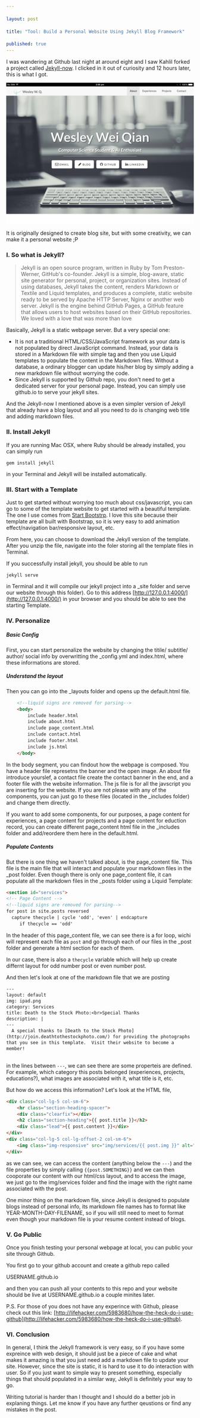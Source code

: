 ```yaml
---

layout: post

title: "Tool: Build a Personal Website Using Jekyll Blog Framework"

published: true
---
```


I was wandering at Github last night at around eight and I saw Kahlil forked a project called [Jekyll-now](https://github.com/barryclark/jekyll-now). I clicked in it out of curiosity and 12 hours later, this is what I got.

![Personal Website](https://raw.githubusercontent.com/WesleyyC/blog/gh-pages/images/personal_site_screenshot.png)

It is originally designed to create blog site, but with some creativity, we can make it a personal website ;P

### I. So what is Jekyll?

> Jekyll is an open source program, written in Ruby by Tom Preston-Werner, GitHub's co-founder. Jekyll is a simple, blog-aware, static site generator for personal, project, or organization sites. Instead of using databases, Jekyll takes the content, renders Markdown or Textile and Liquid templates, and produces a complete, static website ready to be served by Apache HTTP Server, Nginx or another web server. Jekyll is the engine behind GitHub Pages, a GitHub feature that allows users to host websites based on their GitHub repositories. We loved with a love that was more than love

Basically, Jekyll is a static webpage server. But a very special one:

-	It is not a traditional HTML/CSS/JavaScript framework as your data is not populated by direct JavaScript command. Instead, your data is stored in a Markdown file with simple tag and then you use Liquid templates to populate the content in the Markdown files. Without a database, a ordinary blogger can update his/her blog by simply adding a new markdown file without worrying the code.
-	Since Jekyll is supported by Github repo, you don't need to get a dedicated server for your personal page. Instead, you can simply use github.io to serve your jekyll sites.

And the Jekyll-now I mentioned above is a even simpler version of Jekyll that already have a blog layout and all you need to do is changing web title and adding markdown files.

### II. Install Jekyll

If you are running Mac OSX, where Ruby should be already installed, you can simply run

```
gem install jekyll
```

in your Terminal and Jekyll will be installed automatically.

### III. Start with a Template

Just to get started without worrying too much about css/javascript, you can go to some of the template website to get started with a beautiful template. The one I use comes from [Start Bootstrp](http://startbootstrap.com/template-overviews/landing-page/). I love this site because their template are all built with Bootstrap, so it is very easy to add animation effect/navigation bar/responsive layout, etc.

From here, you can choose to download the Jekyll version of the template. After you unzip the file, navigate into the foler storing all the template files in Terminal.

If you successfully install jekyll, you should be able to run

```
jekyll serve
```

in Terminal and it will compile our jekyll project into a _site folder and serve our website through this folder). Go to this address [http://127.0.0.1:4000/](http://127.0.0.1:4000/) in your browser and you should be able to see the starting Template.

### IV. Personalize

##### Basic Config

First, you can start personalize the website by changing the titile/ subtitle/ author/ social info by overwritting the _config.yml and index.html, where these informations are stored.

##### Understand the layout

Then you can go into the _layouts folder and opens up the default.html file.

```HTML
	<!--liquid signs are removed for parsing-->
	<body>
		include header.html
		include about.html
		include page_content.html
		include contact.html
		include footer.html
		include js.html
	</body>
```

In the body segment, you can findout how the webpage is composed. You have a header file represetns the banner and the open image. An about file introduce yourslef, a contact file create the contact banner in the end, and a footer file with the website information. The js file is for all the javscript you are inserting for the website. If you are not please with any of the components, you can just go to these files (located in the _includes folder) and change them directly.

If you want to add some components, for our purposes, a page content for experiences, a page content for projects and a page content for eduction record, you can create different page_content html file in the _includes folder and add/reordere them here in the default.html.

##### Populate Contents

But there is one thing we haven't talked about, is the page_content file. This file is the main file that will interact and populate your markdown files in the _post folder. Even though there is only one page_content file, it can populate all the markdown files in the _posts folder using a Liquid Template:

```HTML
<section id="services">
<!-- Page Content -->
<!--liquid signs are removed for parsing-->
for post in site.posts reversed
  capture thecycle | cycle 'odd', 'even' | endcapture
     if thecycle == 'odd'

```

In the header of this page_content file, we can see there is a for loop, wichi will represent each file as `post` and go through each of our files in the _post folder and generate a html section for each of them.

In our case, there is also a `thecycle` variable which will help up create differnt layout for odd number post or even number post.

And then let's look at one of the markdown file that we are posting

```
---
layout: default
img: ipad.png
category: Services
title: Death to the Stock Photo:<br>Special Thanks
description: |
---
  A special thanks to [Death to the Stock Photo](http://join.deathtothestockphoto.com/) for providing the photographs that you see in this template.  Visit their website to become a member!


```

in the lines between `---`, we can see there are some properteis are defined. For example, which category this posts belonged (experiences, projects, educations?), what images are associated with it, what title is it, etc.

But how do we access this information? Let's look at the HTML file,

```HTML
<div class="col-lg-5 col-sm-6">
	<hr class="section-heading-spacer">
	<div class="clearfix"></div>
	<h2 class="section-heading">{{ post.title }}</h2>
	<div class="lead">{{ post.content }}</div>
</div>
<div class="col-lg-5 col-lg-offset-2 col-sm-6">
	<img class="img-responsive" src="img/services/{{ post.img }}" alt="">
</div>
```

as we can see, we can access the content (anything below the `---`) and the file properties by simply calling `{{post.SOMETHING}}` and we can then cooporate our content with our html/css layout, and to access the image, we just go to the img/services folder and find the image with the right name associated with the post.

One minor thing on the markdown file, since Jekyll is designed to populate blogs instead of personal info, its markdown file names has to format like YEAR-MONTH-DAY-FILENAME, so if you will still need to meet to format even though your markdown file is your resume content instead of blogs.

### V. Go Public

Once you finish testing your personal webpage at local, you can public your site through Github.

You first go to your github account and create a github repo called

USERNAME.github.io

and then you can push all your contents to this repo and your website should be live at USERNAME.github.io a couple minites later.

P.S. For those of you does not have any experince with Github, please check out this link: [http://lifehacker.com/5983680/how-the-heck-do-i-use-github](http://lifehacker.com/5983680/how-the-heck-do-i-use-github).

### VI. Conclusion

In general, I think the Jekyll framework is very easy, so if you have some expreince with web design, it should just be a piece of cake and what makes it amazing is that you just need add a markdown file to update your site. However, since the site is static, it is hard to use it to do interaction with user. So if you just want to simple way to present something, especially things that should populated in a similar way, Jekyll is definitely your way to go.

Writing tutorial is harder than I thought and I should do a better job in explaning things. Let me know if you have any further qeustions or find any mistakes in the post.
